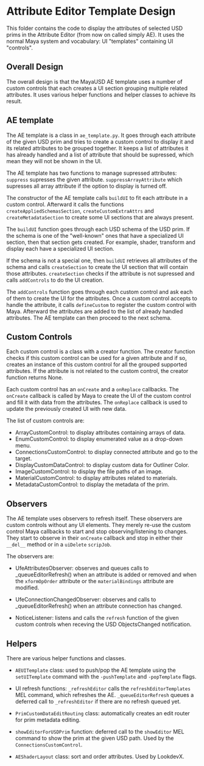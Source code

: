 # Attribute Editor Template Design

This folder contains the code to display the attributes of selected USD prims
in the Attribute Editor (from now on called simply AE). It uses the normal Maya
system and vocabulary: UI "templates" containing UI "controls".

## Overall Design

The overall design is that the MayaUSD AE template uses a number of custom
controls that each creates a UI section grouping multiple related attributes.
It uses various helper functions and helper classes to achieve its result.

## AE template

The AE template is a class in `ae_template.py`. It goes through each attribute
of the given USD prim and tries to create a custom control to display it and
its related attributes to be grouped together. It keeps a list of attributes
it has already handled and a list of attribute that should be supressed, which
mean they will not be shown in the UI.

The AE template has two functions to manage supressed attributes: `suppress`
supresses the given attribute. `suppressArrayAttribute` which supresses all
array attribute if the option to display is turned off.

The constructor of the AE template calls `buildUI` to fit each attribute in a
custom control. Afterward it calls the functions `createAppliedSchemasSection`,
`createCustomExtraAttrs` and `createMetadataSection` to create some UI sections
that are always present.

The `buildUI` function goes through each USD schema of the USD prim. If the
schema is one of the "well-known" ones that have a specialized UI section,
then that section gets created. For example, shader, transform and display each
have a specialized UI section.

If the schema is not a special one, then `buildUI` retrieves all attributes of
the schema and calls `createSection` to create the UI section that will contain
those attributes. `createSection` checks if the attribute is not supressed and
calls `addControls` to do the UI creation.

The `addControls` function goes through each custom control and ask each of them
to create the UI for the attributes. Once a custom control accepts to handle the
attribute, it calls `defineCustom` to register the custom control with Maya.
Afterward the attributes are added to the list of already handled attributes.
The AE template can then proceed to the next schema.

## Custom Controls

Each custom control is a class with a creator function. The creator function
checks if this custom control can be used for a given attribute and if so,
creates an instance of this custom control for all the grouped supported
attributes. If the attribute is not related to the custom control, the creator
function returns None.

Each custom control has an `onCreate` and a `onReplace` callbacks. The `onCreate`
callback is called by Maya to create the UI of the custom control and fill
it with data from the attributes. The `onReplace` callback is used to update
the previously created UI with new data.

The list of custom controls are:

- ArrayCustomControl: to display attributes containing arrays of data.
- EnumCustomControl: to display enumerated value as a drop-down menu.
- ConnectionsCustomControl: to display connected attribute and go to the target.
- DisplayCustomDataControl: to display custom data for Outliner Color.
- ImageCustomControl: to display the file paths of an image.
- MaterialCustomControl: to display attributes related to materials.
- MetadataCustomControl: to display the metadata of the prim.

## Observers

The AE template uses observers to refresh itself. These observers are custom
controls without any UI elements. They merely re-use the custom control Maya
callbacks to start and stop observing/listening to changes. They start to
observe in their `onCreate` callback and stop in either their `__del__` method
or in a `uiDelete` `scripJob`.

The observers are:

- UfeAttributesObserver: observes and queues calls to _queueEditorRefresh() when
  an attribute is added or removed and when the `xformOpOrder` attribute or the
  `materialBindings` attribute are modified.

- UfeConnectionChangedObserver: observes and calls to _queueEditorRefresh() when
  an attribute connection has changed.

- NoticeListener: listens and calls the `refresh` function of the given custom
  controls when receving the USD ObjectsChanged notification.

## Helpers

There are various helper functions and classes.

- `AEUITemplate` class: used to push/pop the AE template using the `setUITemplate`
  command with the `-pushTemplate` and `-popTemplate` flags.

- UI refresh functions: `_refreshEditor` calls the `refreshEditorTemplates` MEL
  command, which refreshes the AE. `_queueEditorRefresh` queues a deferred call
  to `_refreshEditor` if there are no refresh queued yet.

- `PrimCustomDataEditRouting` class: automatically creates an edit router for prim
  metadata editing.

- `showEditorForUSDPrim` function: deferred call to the `showEditor` MEL command
  to show the prim at the given USD path. Used by the `ConnectionsCustomControl`.

- `AEShaderLayout` class: sort and order attributes. Used by LookdevX.

